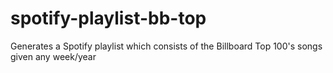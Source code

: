 # spotify-playlist-bb-top
Generates a Spotify playlist which consists of the Billboard Top 100's songs given any week/year
